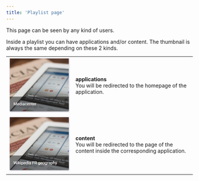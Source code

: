 ```yaml
---
title: 'Playlist page'
---
```


This page can be seen by any kind of users. 

Inside a playlist you can have applications and/or content. The thumbnail is always the same depending on these 2 kinds.

|                                                              |                                                              |
| ------------------------------------------------------------ | ------------------------------------------------------------ |
| ![image-20191030172150738.png](../assets/image-20191030172150738.png?resize=50%) | **applications**<br />You will be redirected to the homepage of the application. |
| ![image-20191113152800014.png](../assets/image-20191113152800014.png?resize=55%) | **content**<br />You will be redirected to the page of the content inside the corresponding application. |

